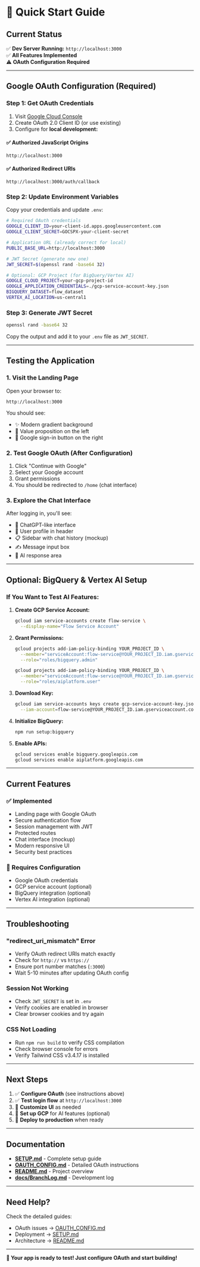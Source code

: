 # 🚀 Quick Start Guide

## Current Status

✅ **Dev Server Running:** `http://localhost:3000`  
✅ **All Features Implemented**  
⚠️ **OAuth Configuration Required**

---

## Google OAuth Configuration (Required)

### Step 1: Get OAuth Credentials

1. Visit [Google Cloud Console](https://console.cloud.google.com/apis/credentials)
2. Create OAuth 2.0 Client ID (or use existing)
3. Configure for **local development:**

#### ✅ Authorized JavaScript Origins
```
http://localhost:3000
```

#### ✅ Authorized Redirect URIs
```
http://localhost:3000/auth/callback
```

### Step 2: Update Environment Variables

Copy your credentials and update `.env`:

```bash
# Required OAuth credentials
GOOGLE_CLIENT_ID=your-client-id.apps.googleusercontent.com
GOOGLE_CLIENT_SECRET=GOCSPX-your-client-secret

# Application URL (already correct for local)
PUBLIC_BASE_URL=http://localhost:3000

# JWT Secret (generate new one)
JWT_SECRET=$(openssl rand -base64 32)

# Optional: GCP Project (for BigQuery/Vertex AI)
GOOGLE_CLOUD_PROJECT=your-gcp-project-id
GOOGLE_APPLICATION_CREDENTIALS=./gcp-service-account-key.json
BIGQUERY_DATASET=flow_dataset
VERTEX_AI_LOCATION=us-central1
```

### Step 3: Generate JWT Secret

```bash
openssl rand -base64 32
```

Copy the output and add it to your `.env` file as `JWT_SECRET`.

---

## Testing the Application

### 1. Visit the Landing Page

Open your browser to:
```
http://localhost:3000
```

You should see:
- ✨ Modern gradient background
- 📝 Value proposition on the left
- 🔐 Google sign-in button on the right

### 2. Test Google OAuth (After Configuration)

1. Click "Continue with Google"
2. Select your Google account
3. Grant permissions
4. You should be redirected to `/home` (chat interface)

### 3. Explore the Chat Interface

After logging in, you'll see:
- 💬 ChatGPT-like interface
- 👤 User profile in header
- 📋 Sidebar with chat history (mockup)
- ✍️ Message input box
- 🤖 AI response area

---

## Optional: BigQuery & Vertex AI Setup

### If You Want to Test AI Features:

1. **Create GCP Service Account:**
   ```bash
   gcloud iam service-accounts create flow-service \
     --display-name="Flow Service Account"
   ```

2. **Grant Permissions:**
   ```bash
   gcloud projects add-iam-policy-binding YOUR_PROJECT_ID \
     --member="serviceAccount:flow-service@YOUR_PROJECT_ID.iam.gserviceaccount.com" \
     --role="roles/bigquery.admin"
   
   gcloud projects add-iam-policy-binding YOUR_PROJECT_ID \
     --member="serviceAccount:flow-service@YOUR_PROJECT_ID.iam.gserviceaccount.com" \
     --role="roles/aiplatform.user"
   ```

3. **Download Key:**
   ```bash
   gcloud iam service-accounts keys create gcp-service-account-key.json \
     --iam-account=flow-service@YOUR_PROJECT_ID.iam.gserviceaccount.com
   ```

4. **Initialize BigQuery:**
   ```bash
   npm run setup:bigquery
   ```

5. **Enable APIs:**
   ```bash
   gcloud services enable bigquery.googleapis.com
   gcloud services enable aiplatform.googleapis.com
   ```

---

## Current Features

### ✅ Implemented
- Landing page with Google OAuth
- Secure authentication flow
- Session management with JWT
- Protected routes
- Chat interface (mockup)
- Modern responsive UI
- Security best practices

### 🔄 Requires Configuration
- Google OAuth credentials
- GCP service account (optional)
- BigQuery integration (optional)
- Vertex AI integration (optional)

---

## Troubleshooting

### "redirect_uri_mismatch" Error
- Verify OAuth redirect URIs match exactly
- Check for `http://` vs `https://`
- Ensure port number matches (`:3000`)
- Wait 5-10 minutes after updating OAuth config

### Session Not Working
- Check `JWT_SECRET` is set in `.env`
- Verify cookies are enabled in browser
- Clear browser cookies and try again

### CSS Not Loading
- Run `npm run build` to verify CSS compilation
- Check browser console for errors
- Verify Tailwind CSS v3.4.17 is installed

---

## Next Steps

1. ✅ **Configure OAuth** (see instructions above)
2. ✅ **Test login flow** at `http://localhost:3000`
3. 🎨 **Customize UI** as needed
4. 🤖 **Set up GCP** for AI features (optional)
5. 🚀 **Deploy to production** when ready

---

## Documentation

- **[SETUP.md](./SETUP.md)** - Complete setup guide
- **[OAUTH_CONFIG.md](./OAUTH_CONFIG.md)** - Detailed OAuth instructions
- **[README.md](./README.md)** - Project overview
- **[docs/BranchLog.md](./docs/BranchLog.md)** - Development log

---

## Need Help?

Check the detailed guides:
- OAuth issues → [OAUTH_CONFIG.md](./OAUTH_CONFIG.md)
- Deployment → [SETUP.md](./SETUP.md)
- Architecture → [README.md](./README.md)

---

**🎉 Your app is ready to test! Just configure OAuth and start building!**

